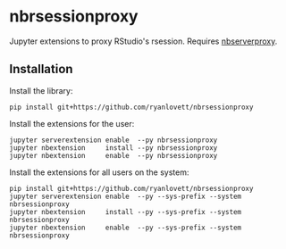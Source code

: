 # nbrsessionproxy
Jupyter extensions to proxy RStudio's rsession. Requires [nbserverproxy](https://github.com/ryanlovett/nbrsessionproxy).

## Installation
Install the library:
```
pip install git+https://github.com/ryanlovett/nbrsessionproxy
```

Install the extensions for the user:
```
jupyter serverextension enable  --py nbrsessionproxy
jupyter nbextension     install --py nbrsessionproxy
jupyter nbextension     enable  --py nbrsessionproxy
```

Install the extensions for all users on the system:
```
pip install git+https://github.com/ryanlovett/nbrsessionproxy
jupyter serverextension enable  --py --sys-prefix --system nbrsessionproxy
jupyter nbextension     install --py --sys-prefix --system nbrsessionproxy
jupyter nbextension     enable  --py --sys-prefix --system nbrsessionproxy
```
